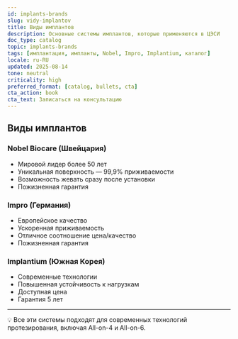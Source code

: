 ```yaml
---
id: implants-brands
slug: vidy-implantov
title: Виды имплантов
description: Основные системы имплантов, которые применяются в ЦЭСИ
doc_type: catalog
topic: implants-brands
tags: [имплантация, импланты, Nobel, Impro, Implantium, каталог]
locale: ru-RU
updated: 2025-08-14
tone: neutral
criticality: high
preferred_format: [catalog, bullets, cta]
cta_action: book
cta_text: Записаться на консультацию
---
```


## Виды имплантов

### Nobel Biocare (Швейцария)
<!-- aliases: [nobel, nobel biocare, нобель, нобель биокэр, нобель биокаре] -->
- Мировой лидер более 50 лет  
- Уникальная поверхность — 99,9% приживаемости  
- Возможность жевать сразу после установки  
- Пожизненная гарантия  

### Impro (Германия)
<!-- aliases: [impro, импро] -->
- Европейское качество  
- Ускоренная приживаемость  
- Отличное соотношение цена/качество  
- Пожизненная гарантия  

### Implantium (Южная Корея)
<!-- aliases: [implantium, имплантиум] -->
- Современные технологии  
- Повышенная устойчивость к нагрузкам  
- Доступная цена  
- Гарантия 5 лет  

---
💡 Все эти системы подходят для современных технологий протезирования, включая All-on-4 и All-on-6.

